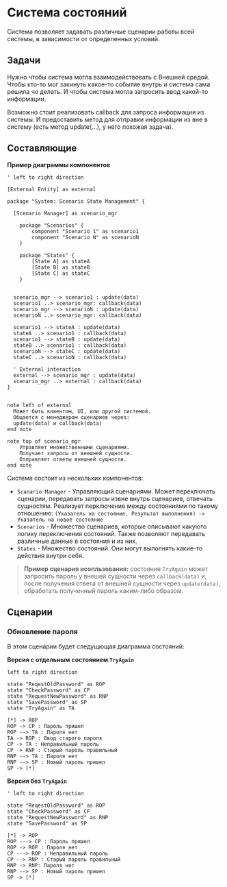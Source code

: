 # Система состояний

Система позволяет задавать различные сценарии работы всей системы, в зависимости от определенных условий.

## Задачи

Нужно чтобы система могла взаимодействовать с Внешней средой. Чтобы кто-то мог закинуть какое-то событие внутрь и система сама решила чо делать. И чтобы система могла запросить ввод какой-то информации.

Возможно стоит реализовать callback для запроса информации из системы.
И предоставить метод для отправки информации из вне в систему (есть метод update(...), у него похожая задача).

## Составляющие

**Пример диаграммы компонентов**

```plantuml
' left to right direction

[External Entity] as external

package "System: Scenario State Management" {

  [Scenario Manager] as scenario_mgr

    package "Scenarios" {
        component "Scenario 1" as scenario1
        component "Scenario N" as scenarioN
    }

    package "States" {
        [State A] as stateA
        [State B] as stateB
        [State C] as stateC
    }


  scenario_mgr --> scenario1 : update(data)
  scenario1 ..> scenario_mgr: callback(data)
  scenario_mgr --> scenarioN : update(data)
  scenarioN ..> scenario_mgr: callback(data)

  scenario1 --> stateA : update(data)
  stateA ..> scenario1 : callback(data)
  scenario1 --> stateB : update(data)
  stateB ..> scenario1 : callback(data)
  scenarioN --> stateC : update(data)
  stateC ..> scenarioN : callback(data)

  ' External interaction
  external --> scenario_mgr : update(data)
  scenario_mgr ..> external : callback(data)
}


note left of external
  Может быть клиентом, UI, или другой системой.
  Общается с менеджером сценариев через:
  update(data) и callback(data)
end note

note top of scenario_mgr
    Управляет множественными сценариями.
    Получает запросы от внешней сущности.
    Отправляет ответы внешней сущности.
end note

```


Система состоит из нескольких компонентов:
-  `Scanario Manager` - Управляющий сценариями. Может переключать сценарии, передавать запросы извне внутрь сценариев, отвечать сущностям. Реализует перключение между состояниями по такому отношению: `(Указатель на состояние, Результат выполнения) -> Указатель на новое состояние`
- `Scenarios` - Множество сценариев, которые описывают какуюто логику переключения состояний. Также позволяют передавать различные данные в состояния и из них.
- `States` - Множество состояний. Они могут выполнять какие-то действия внутри себя. 


> **Пример сценария исопльзования:** состояние `TryAgain` может запросить пароль у внешей сущности через `callback(data)` и, после получения ответа от внешней сущности через `update(data)`, обработать полученный пароль каким-либо образом.

## Сценарии
### Обновление пароля

В этом сценарии будет следущющая диаграмма состояний:

**Версия с отдельным состоянием `TryAgain`**

```plantuml
left to right direction

state "ReqestOldPassword" as ROP
state "CheckPassword" as CP
state "RequestNewPassword" as RNP
state "SavePassword" as SP
state "TryAgain" as TA

[*] -> ROP
ROP -> CP : Пароль пришел
ROP --> TA : Пароля нет
TA -> ROP : Ввод старого пароля
CP -> TA : Неправильный пароль
CP -> RNP : Старый пароль правильный
RNP --> TA : Пароля нет
RNP --> SP : Новый пароль пришел
SP -> [*]
```

**Версия без `TryAgain`**

```plantuml
' left to right direction

state "ReqestOldPassword" as ROP
state "CheckPassword" as CP
state "RequestNewPassword" as RNP
state "SavePassword" as SP

[*] -> ROP
ROP ---> CP : Пароль пришел
ROP -> ROP : Пароля нет
CP ---> ROP : Неправильный пароль
CP --> RNP : Старый пароль правильный
RNP -> RNP: Пароля нет
RNP --> SP : Новый пароль пришел
SP -> [*]
```